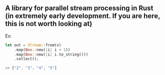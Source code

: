 ## A library for parallel stream processing in Rust (in extremely early development. If you are here, this is not worth looking at)

Ex:
```rust
let out = Stream::from(v)
    .map(Box::new(|i| i + 1))
    .map(Box::new(|i| i.to_string()))
    .collect();

=> ["2", "3", "4", "5"]
```
